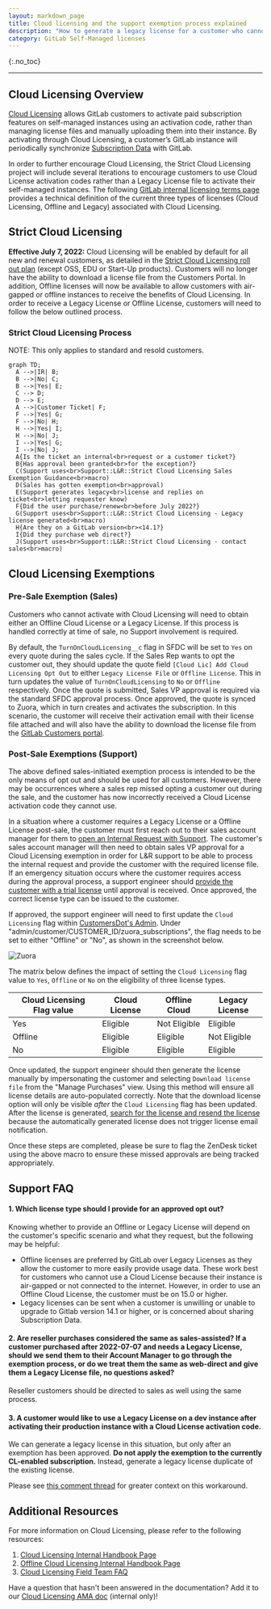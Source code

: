 ```yaml
---
layout: markdown_page
title: Cloud licensing and the support exemption process explained
description: "How to generate a legacy license for a customer who cannot use Cloud Licensing"
category: GitLab Self-Managed licenses
---
```


{:.no_toc}

----

## Cloud Licensing Overview

[Cloud Licensing](https://about.gitlab.com/pricing/licensing-faq/cloud-licensing/) allows GitLab customers to activate paid subscription features on self-managed instances using an activation code, rather than managing license files and manually uploading them into their instance. By activating through Cloud Licensing, a customer’s GitLab instance will periodically synchronize [Subscription Data](https://docs.gitlab.com/ee/subscriptions/self_managed/#subscription-data-that-gitlab-receives) with GitLab.

In order to further encourage Cloud Licensing, the Strict Cloud Licensing project will include several iterations to encourage customers to use Cloud License activation codes rather than a Legacy License file to activate their self-managed instances. The following [GitLab internal licensing terms page](https://internal-handbook.gitlab.io/handbook/product/fulfillment/definitions/#licensing-terms) provides a technical definition of the current three types of licenses (Cloud Licensing, Offline and Legacy) associated with Cloud Licensing.

## Strict Cloud Licensing

**Effective July 7, 2022:** Cloud Licensing will be enabled by default for all new and renewal customers, as detailed in the [Strict Cloud Licensing roll out plan](https://gitlab.com/gitlab-org/gitlab/-/issues/351682) (except OSS, EDU or Start-Up products). Customers will no longer have the ability to download a license file from the Customers Portal. In addition, Offline licenses will now be available to allow customers with air-gapped or offline instances to receive the benefits of Cloud Licensing. In order to receive a Legacy License or Offline License, customers will need to follow the below outlined process.

### Strict Cloud Licensing Process


NOTE: This only applies to standard and resold customers.

```mermaid
graph TD;
  A -->|IR| B;
  B -->|No| C;
  B -->|Yes| E;
  C --> D;
  D --> E;
  A -->|Customer Ticket| F;
  F -->|Yes| G;
  F -->|No| H;
  H -->|Yes| I;
  H -->|No| J;
  I -->|Yes| G;
  I -->|No| J;
  A{Is the ticket an internal<br>request or a customer ticket?}
  B{Has approval been granted<br>for the exception?}
  C(Support uses<br>Support::L&R::Strict Cloud Licensing Sales Exemption Guidance<br>macro)
  D(Sales has gotten exemption<br>approval)
  E(Support generates legacy<br>license and replies on ticket<br>letting requester know)
  F{Did the user purchase/renew<br>before July 2022?}
  G(Support uses<br>Support::L&R::Strict Cloud Licensing - Legacy license generated<br>macro)
  H{Are they on a GitLab version<br><14.1?}
  I{Did they purchase web direct?}
  J(Support uses<br>Support::L&R::Strict Cloud Licensing - contact sales<br>macro)
```

## Cloud Licensing Exemptions

### Pre-Sale Exemption (Sales)

Customers who cannot activate with Cloud Licensing will need to obtain either an Offline Cloud License or a Legacy License. If this process is handled correctly at time of sale, no Support involvement is required. 

By default, the `TurnOnCloudLicensing__c` flag in SFDC will be set to `Yes` on every quote during the sales cycle. If the Sales Rep wants to opt the customer out, they should update the quote field `[Cloud Lic] Add Cloud Licensing Opt Out` to either `Legacy License File` or `Offline License`. This in turn updates the value of `TurnOnCloudLicensing` to `No` or `Offline` respectively. Once the quote is submitted, Sales VP approval is required via the standard SFDC approval process. Once approved, the quote is synced to Zuora, which in turn creates and activates the subscription. In this scenario, the customer will receive their activation email with their license file attached and will also have the ability to download the license file from the [GitLab Customers portal](https://customers.gitlab.com/customers/sign_in).

### Post-Sale Exemptions (Support)

The above defined sales-initiated exemption process is intended to be the only means of opt out and should be used for all customers. However, there may be occurrences where a sales rep missed opting a customer out during the sale, and the customer has now incorrectly received a Cloud License activation code they cannot use. 

In a situation where a customer requires a Legacy License or a Offline License post-sale, the customer must first reach out to their sales account manager for them to [open an Internal Request with Support](https://about.gitlab.com/handbook/support/internal-support/#internal-requests). The customer's sales account manager will then need to obtain sales VP approval for a Cloud Licensing exemption in order for L&R support to be able to process the internal request and provide the customer with the required license file. If an emergency situation occurs where the customer requires access during the approval process, a support engineer should
[provide the customer with a trial license](https://about.gitlab.com/handbook/support/license-and-renewals/workflows/self-managed/license_for_weekend_emergencies.html)
until approval is received. Once approved, the correct license type can be issued to the customer.

If approved, the support engineer will need to first update the `Cloud Licensing` flag within [CustomersDot's Admin](https://customers.gitlab.com/admin).
Under "admin/customer/CUSTOMER_ID/zuora_subscriptions", the flag needs to be set to either "Offline" or "No", as shown in the screenshot below.

![Zuora](/images/support/ZuoraImage.png)

The matrix below defines the impact of setting the `Cloud Licensing` flag value to `Yes`, `Offline` or `No` on the eligibility of three license types.

| Cloud Licensing Flag value | Cloud License | Offline Cloud | Legacy License |
| ------ | ------ | ------ | ------  |
| Yes | Eligible | Not Eligible | Eligible |
| Offline | Eligible | Eligible | Not Eligible | 
| No  | Eligible | Eligible | Eligible |

Once updated, the support engineer should then generate the license manually by impersonating the customer and selecting `Download license file` from the "Manage Purchases" view. Using this method will ensure all license details are auto-populated correctly. Note that the download license option will only be visible _after_ the `Cloud Licensing` flag has been updated. After the license is generated, [search for the license and resend the license](../sending_license_to_different_email.html) because the automatically generated license does not trigger license email notification.

Once these steps are completed, please be sure to flag the ZenDesk ticket using the above macro to ensure these missed approvals are being tracked appropriately.

## Support FAQ
#### 1. Which license type should I provide for an approved opt out?
Knowing whether to provide an Offline or Legacy License will depend on the customer's specific scenario and what they request, but the following may be helpful:
* Offline licenses are preferred by GitLab over Legacy Licenses as they allow the customer to more easily provide usage data. These work best for customers who cannot use a Cloud License because their instance is air-gapped or not connected to the internet. However, in order to use an Offline Cloud License, the customer must be on 15.0 or higher.
* Legacy licenses can be sent when a customer is unwilling or unable to upgrade to Gitlab version 14.1 or higher, or is concerned about sharing Subscription Data.

#### 2. Are reseller purchases considered the same as sales-assisted? If a customer purchased after 2022-07-07 and needs a Legacy License, should we send them to their Account Manager to go through the exemption process, or do we treat them the same as web-direct and give them a Legacy License file, no questions asked?
Reseller customers should be directed to sales as well using the same process. 

#### 3. A customer would like to use a Legacy License on a dev instance after activating their production instance with a Cloud License activation code.

We can generate a legacy license in this situation, but only after an exemption has been approved. **Do not apply the exemption to the currently CL-enabled subscription.** Instead, generate a legacy license duplicate of the existing license.

Please see [this comment thread](https://gitlab.com/gitlab-org/fulfillment-meta/-/issues/610#note_1052615060) for greater context on this workaround.

## Additional Resources
For more information on Cloud Licensing, please refer to the following resources:
1. [Cloud Licensing Internal Handbook Page](https://internal-handbook.gitlab.io/handbook/product/fulfillment/cloudlicensing/cloud-licensing/)
1. [Offline Cloud Licensing Internal Handbook Page](https://internal-handbook.gitlab.io/handbook/product/fulfillment/cloudlicensing/offline-cloud-licensing/)
1. [Cloud Licensing Field Team FAQ](https://docs.google.com/document/d/1C8kQlxvK2LFBsb3N6cvS8wXkqOw5cnAvuqy_4miUbYQ/edit)

Have a question that hasn't been answered in the documentation? Add it to our [Cloud Licensing AMA doc](https://docs.google.com/document/d/1f3RzLobMn2OaHNztXVU4Sr1qwsd2IQ-a6oKVctprggY/edit#) (internal only)!
